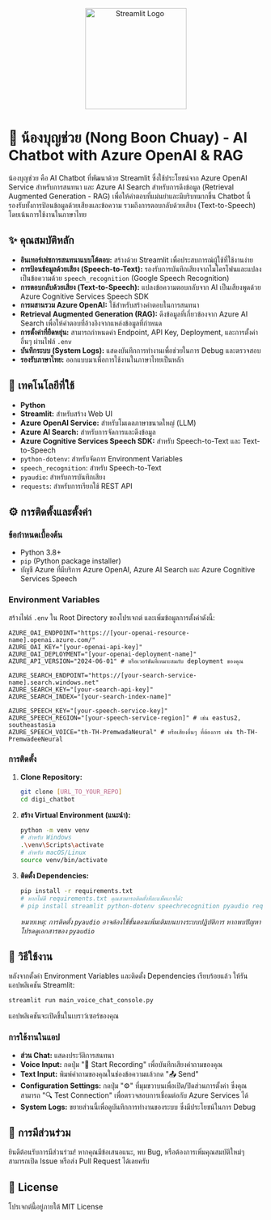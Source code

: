 <p align="center">
  <img src="https://raw.githubusercontent.com/streamlit/streamlit/develop/docs/images/streamlit-logo-secondary-light.svg" alt="Streamlit Logo" width="200"/>
</p>

# 🤖 น้องบุญช่วย (Nong Boon Chuay) - AI Chatbot with Azure OpenAI & RAG

น้องบุญช่วย คือ AI Chatbot ที่พัฒนาด้วย Streamlit ซึ่งใช้ประโยชน์จาก Azure OpenAI Service สำหรับการสนทนา และ Azure AI Search สำหรับการดึงข้อมูล (Retrieval Augmented Generation - RAG) เพื่อให้คำตอบที่แม่นยำและมีบริบทมากขึ้น Chatbot นี้รองรับทั้งการป้อนข้อมูลด้วยเสียงและข้อความ รวมถึงการตอบกลับด้วยเสียง (Text-to-Speech) โดยเน้นการใช้งานในภาษาไทย

## ✨ คุณสมบัติหลัก

-   **อินเทอร์เฟซการสนทนาแบบโต้ตอบ:** สร้างด้วย Streamlit เพื่อประสบการณ์ผู้ใช้ที่ใช้งานง่าย
-   **การป้อนข้อมูลด้วยเสียง (Speech-to-Text):** รองรับการบันทึกเสียงจากไมโครโฟนและแปลงเป็นข้อความด้วย `speech_recognition` (Google Speech Recognition)
-   **การตอบกลับด้วยเสียง (Text-to-Speech):** แปลงข้อความตอบกลับจาก AI เป็นเสียงพูดด้วย Azure Cognitive Services Speech SDK
-   **การผสานรวม Azure OpenAI:** ใช้สำหรับสร้างคำตอบในการสนทนา
-   **Retrieval Augmented Generation (RAG):** ดึงข้อมูลที่เกี่ยวข้องจาก Azure AI Search เพื่อให้คำตอบที่อ้างอิงจากแหล่งข้อมูลที่กำหนด
-   **การตั้งค่าที่ยืดหยุ่น:** สามารถกำหนดค่า Endpoint, API Key, Deployment, และการตั้งค่าอื่นๆ ผ่านไฟล์ `.env`
-   **บันทึกระบบ (System Logs):** แสดงบันทึกการทำงานเพื่อช่วยในการ Debug และตรวจสอบ
-   **รองรับภาษาไทย:** ออกแบบมาเพื่อการใช้งานในภาษาไทยเป็นหลัก

## 🚀 เทคโนโลยีที่ใช้

-   **Python**
-   **Streamlit:** สำหรับสร้าง Web UI
-   **Azure OpenAI Service:** สำหรับโมเดลภาษาขนาดใหญ่ (LLM)
-   **Azure AI Search:** สำหรับการจัดการและดึงข้อมูล
-   **Azure Cognitive Services Speech SDK:** สำหรับ Speech-to-Text และ Text-to-Speech
-   `python-dotenv`: สำหรับจัดการ Environment Variables
-   `speech_recognition`: สำหรับ Speech-to-Text
-   `pyaudio`: สำหรับการบันทึกเสียง
-   `requests`: สำหรับการเรียกใช้ REST API

## ⚙️ การติดตั้งและตั้งค่า

### ข้อกำหนดเบื้องต้น

-   Python 3.8+
-   `pip` (Python package installer)
-   บัญชี Azure ที่มีบริการ Azure OpenAI, Azure AI Search และ Azure Cognitive Services Speech

### Environment Variables

สร้างไฟล์ `.env` ใน Root Directory ของโปรเจกต์ และเพิ่มข้อมูลการตั้งค่าดังนี้:

```
AZURE_OAI_ENDPOINT="https://[your-openai-resource-name].openai.azure.com/"
AZURE_OAI_KEY="[your-openai-api-key]"
AZURE_OAI_DEPLOYMENT="[your-openai-deployment-name]"
AZURE_API_VERSION="2024-06-01" # หรือเวอร์ชันที่เหมาะสมกับ deployment ของคุณ

AZURE_SEARCH_ENDPOINT="https://[your-search-service-name].search.windows.net"
AZURE_SEARCH_KEY="[your-search-api-key]"
AZURE_SEARCH_INDEX="[your-search-index-name]"

AZURE_SPEECH_KEY="[your-speech-service-key]"
AZURE_SPEECH_REGION="[your-speech-service-region]" # เช่น eastus2, southeastasia
AZURE_SPEECH_VOICE="th-TH-PremwadaNeural" # หรือเสียงอื่นๆ ที่ต้องการ เช่น th-TH-PremwadeeNeural
```

### การติดตั้ง

1.  **Clone Repository:**
    ```bash
    git clone [URL_TO_YOUR_REPO]
    cd digi_chatbot
    ```

2.  **สร้าง Virtual Environment (แนะนำ):**
    ```bash
    python -m venv venv
    # สำหรับ Windows
    .\venv\Scripts\activate
    # สำหรับ macOS/Linux
    source venv/bin/activate
    ```

3.  **ติดตั้ง Dependencies:**
    ```bash
    pip install -r requirements.txt
    # หากไม่มี requirements.txt คุณสามารถติดตั้งทีละแพ็คเกจได้:
    # pip install streamlit python-dotenv speechrecognition pyaudio requests azure-cognitiveservices-speech
    ```
    *หมายเหตุ: การติดตั้ง `pyaudio` อาจต้องใช้ขั้นตอนเพิ่มเติมบนบางระบบปฏิบัติการ หากพบปัญหา โปรดดูเอกสารของ `pyaudio`*

## 🚀 วิธีใช้งาน

หลังจากตั้งค่า Environment Variables และติดตั้ง Dependencies เรียบร้อยแล้ว ให้รันแอปพลิเคชัน Streamlit:

```bash
streamlit run main_voice_chat_console.py
```

แอปพลิเคชันจะเปิดขึ้นในเบราว์เซอร์ของคุณ

### การใช้งานในแอป

-   **ส่วน Chat:** แสดงประวัติการสนทนา
-   **Voice Input:** กดปุ่ม "🔴 Start Recording" เพื่อบันทึกเสียงคำถามของคุณ
-   **Text Input:** พิมพ์คำถามของคุณในช่องข้อความแล้วกด "📤 Send"
-   **Configuration Settings:** กดปุ่ม "⚙️" ที่มุมขวาบนเพื่อเปิด/ปิดส่วนการตั้งค่า ซึ่งคุณสามารถ "🔍 Test Connection" เพื่อตรวจสอบการเชื่อมต่อกับ Azure Services ได้
-   **System Logs:** ขยายส่วนนี้เพื่อดูบันทึกการทำงานของระบบ ซึ่งมีประโยชน์ในการ Debug

## 🤝 การมีส่วนร่วม

ยินดีต้อนรับการมีส่วนร่วม! หากคุณมีข้อเสนอแนะ, พบ Bug, หรือต้องการเพิ่มคุณสมบัติใหม่ๆ สามารถเปิด Issue หรือส่ง Pull Request ได้เลยครับ

## 📄 License

โปรเจกต์นี้อยู่ภายใต้ MIT License